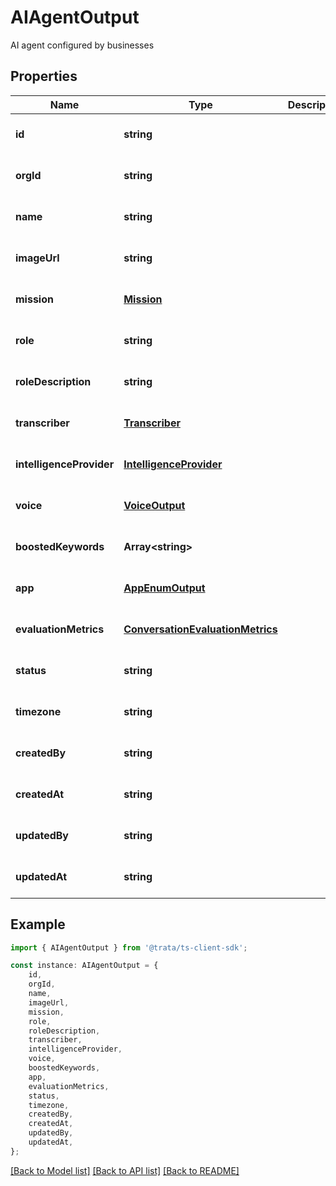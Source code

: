 # AIAgentOutput

AI agent configured by businesses

## Properties

Name | Type | Description | Notes
------------ | ------------- | ------------- | -------------
**id** | **string** |  | [optional] [default to undefined]
**orgId** | **string** |  | [optional] [default to undefined]
**name** | **string** |  | [optional] [default to undefined]
**imageUrl** | **string** |  | [optional] [default to undefined]
**mission** | [**Mission**](Mission.md) |  | [optional] [default to undefined]
**role** | **string** |  | [optional] [default to undefined]
**roleDescription** | **string** |  | [optional] [default to undefined]
**transcriber** | [**Transcriber**](Transcriber.md) |  | [optional] [default to undefined]
**intelligenceProvider** | [**IntelligenceProvider**](IntelligenceProvider.md) |  | [optional] [default to undefined]
**voice** | [**VoiceOutput**](VoiceOutput.md) |  | [optional] [default to undefined]
**boostedKeywords** | **Array&lt;string&gt;** |  | [optional] [default to undefined]
**app** | [**AppEnumOutput**](AppEnumOutput.md) |  | [optional] [default to undefined]
**evaluationMetrics** | [**ConversationEvaluationMetrics**](ConversationEvaluationMetrics.md) |  | [optional] [default to undefined]
**status** | **string** |  | [optional] [default to undefined]
**timezone** | **string** |  | [optional] [default to undefined]
**createdBy** | **string** |  | [optional] [default to undefined]
**createdAt** | **string** |  | [optional] [default to undefined]
**updatedBy** | **string** |  | [optional] [default to undefined]
**updatedAt** | **string** |  | [optional] [default to undefined]

## Example

```typescript
import { AIAgentOutput } from '@trata/ts-client-sdk';

const instance: AIAgentOutput = {
    id,
    orgId,
    name,
    imageUrl,
    mission,
    role,
    roleDescription,
    transcriber,
    intelligenceProvider,
    voice,
    boostedKeywords,
    app,
    evaluationMetrics,
    status,
    timezone,
    createdBy,
    createdAt,
    updatedBy,
    updatedAt,
};
```

[[Back to Model list]](../README.md#documentation-for-models) [[Back to API list]](../README.md#documentation-for-api-endpoints) [[Back to README]](../README.md)
